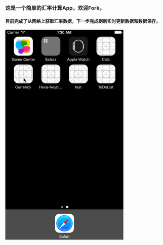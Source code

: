 ### 这是一个简单的汇率计算App，欢迎Fork。

#### 目前完成了从网络上获取汇率数据，下一步完成刷新实时更新数据和数据保存。

 ![currency-verson1.1](currency-verson1.1.gif)